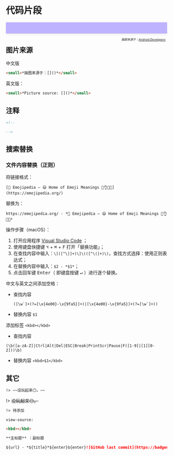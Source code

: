 # 代码片段

<div style="position: relative;min-height: 35px;background: rgb(190 179 255) url(../_media/../_media/glossary-hero.png) top/cover no-repeat;box-shadow: rgba(140, 149, 159, 0.15) 0px 3px 6px 0px;margin-bottom: 35px;">
<i style="position: absolute;right: 0;bottom: -25px;font-size: xx-small;">

插图来源于：[Android Developers](https://developer.android.google.cn/design/ui/mobile/guides/foundations/glossary?hl=zh-cn)&nbsp;&nbsp;</i></div>

## 图片来源

中文版

```md
<small>*插图来源于：[]()*</small>
```

英文版：

```md
<small>*Picture source: []()*</small>
```

## 注释

```html
<!--

-->
```

## 搜索替换

### 文件内容替换（正则）

将链接格式：

`[📙 Emojipedia — 😃 Home of Emoji Meanings 💁👌🎍😍](https://emojipedia.org/)`

替换为：

`https://emojipedia.org/ - *📙 Emojipedia — 😃 Home of Emoji Meanings 💁👌🎍😍*`

操作步骤（macOS）：

1. 打开应用程序 [Visual Studio Code](os/tools/visual-studio-code.md) ；
2. 使用键盘快捷键 <kbd>⌥</kbd> + <kbd>⌘</kbd> + <kbd>F</kbd> 打开「替换功能」；
3. 在查找内容中输入：`\[([^\]]+)\]\(([^\(]+)\)`，查找方式选择：使用正则表达式；
4. 在替换内容中输入：`$2 - *$1*`；
5. 点击回车键 <kbd>Enter</kbd>（ 即键盘按键 <kbd>↵</kbd> ）进行逐个替换。

中文与英文之间添加空格：

- 查找内容

    ```regex
    ([\w`]+(?=[\x{4e00}-\x{9fa5}]+)|[\x{4e00}-\x{9fa5}]+(?=[\w`]+))
    ```

- 替换内容 `$1 `

添加标签 `<kbd></kbd>`

- 查找内容

```regex
(\b([a-zA-Z]|Ctrl|Alt|Del|ESC|Break|PrintScr|Pause|F([1-9]|[1][0-2]))\b)
```

- 替换内容 `<kbd>$1</kbd>`

## 其它

```md
!> ~~没玩起来😶。~~
```
!> ~~没玩起来😶。~~

```md
!> 待添加
```

```uri
view-source:
```

```html
<kbd></kbd>
```

```md
**主标题** ｜副标题
```

```markdown
${url} - *${title}*${enter}${enter}![GitHub last commit](https://badgen.net/github/last-commit${pathname}?icon=github&color=blue)${enter}![GitHub Repo stars](https://img.shields.io/github/stars${pathname}?style=social)
```
